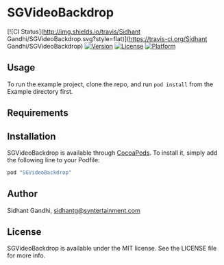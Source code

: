 # SGVideoBackdrop

[![CI Status](http://img.shields.io/travis/Sidhant Gandhi/SGVideoBackdrop.svg?style=flat)](https://travis-ci.org/Sidhant Gandhi/SGVideoBackdrop)
[![Version](https://img.shields.io/cocoapods/v/SGVideoBackdrop.svg?style=flat)](http://cocoapods.org/pods/SGVideoBackdrop)
[![License](https://img.shields.io/cocoapods/l/SGVideoBackdrop.svg?style=flat)](http://cocoapods.org/pods/SGVideoBackdrop)
[![Platform](https://img.shields.io/cocoapods/p/SGVideoBackdrop.svg?style=flat)](http://cocoapods.org/pods/SGVideoBackdrop)

## Usage

To run the example project, clone the repo, and run `pod install` from the Example directory first.

## Requirements

## Installation

SGVideoBackdrop is available through [CocoaPods](http://cocoapods.org). To install
it, simply add the following line to your Podfile:

```ruby
pod "SGVideoBackdrop"
```

## Author

Sidhant Gandhi, sidhantg@syntertainment.com

## License

SGVideoBackdrop is available under the MIT license. See the LICENSE file for more info.
